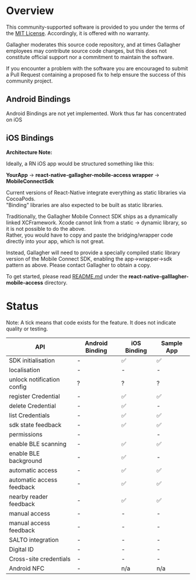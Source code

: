 # Overview

This community-supported software is provided to you under the terms of the [MIT License][license]. Accordingly, it is offered with no warranty.  

Gallagher moderates this source code repository, and at times Gallagher employees may contribute source code changes, but this does not constitute official support nor a commitment to maintain the software. 

If you encounter a problem with the software you are encouraged to submit a Pull Request containing a proposed fix to help ensure the success of this community project.

[license]: LICENSE

## Android Bindings

Android Bindings are not yet implemented. Work thus far has concentrated on iOS

## iOS Bindings

**Architecture Note:**

Ideally, a RN iOS app would be structured something like this:

**YourApp** -> **react-native-gallagher-mobile-access wrapper** -> **MobileConnectSdk**

Current versions of React-Native integrate everything as static libraries via CocoaPods.  
"Binding" libraries are also expected to be built as static libraries.

Traditionally, the Gallagher Mobile Connect SDK ships as a dynamically linked XCFramework. Xcode cannot link from a static -> dynamic library, so it is not possible to do the above.  
Rather, you would have to copy and paste the bridging/wrapper code directly into your app, which is not great.

Instead, Gallagher will need to provide a specially compiled static library version of the Mobile Connect SDK, enabling the app->wrapper->sdk pattern as above. Please contact Gallagher to obtain a copy.

To get started, please read [README.md][bindings-readme] under the **react-native-galllagher-mobile-access** directory.


# Status

Note: A tick means that code exists for the feature. It does not indicate quality or testing.

| API                      | Android Binding |iOS Binding | Sample App |
| ------------------------ | --------------- |----------- | -----------|
| SDK initialisation       | -               | ✅         | ✅          |
| localisation             | -               | -          | -          |
| unlock notification config| ?              | ?          | ?          |
| register Credential      | -               | ✅         | ✅         |
| delete Credential        | -               | ✅         | -          |
| list Credentials         | -               | ✅         | ✅         |
| sdk state feedback       | -               | ✅         | ✅         |
| permissions              | -               |            | -         | 
| enable BLE scanning      | -               | ✅         | ✅         |
| enable BLE background    | -               | ✅         | -          |
| automatic access         | -               | ✅         | ✅         |
| automatic access feedback| -               | ✅         | ✅         |
| nearby reader feedback   | -               | ✅         | ✅         |
| manual access            | -               | -          | -          |
| manual access feedback   | -               | -          | -          |
| SALTO integration        | -               | -          | -          |
| Digital ID               | -               | -          | -          |
| Cross-site credentials   | -               | -          | -          |
| Android NFC              | -               | n/a        | n/a        |


[license]: LICENSE
[bindings]: react-native-gallagher-mobile-access
[bindings-readme]: react-native-gallagher-mobile-access/README.md
